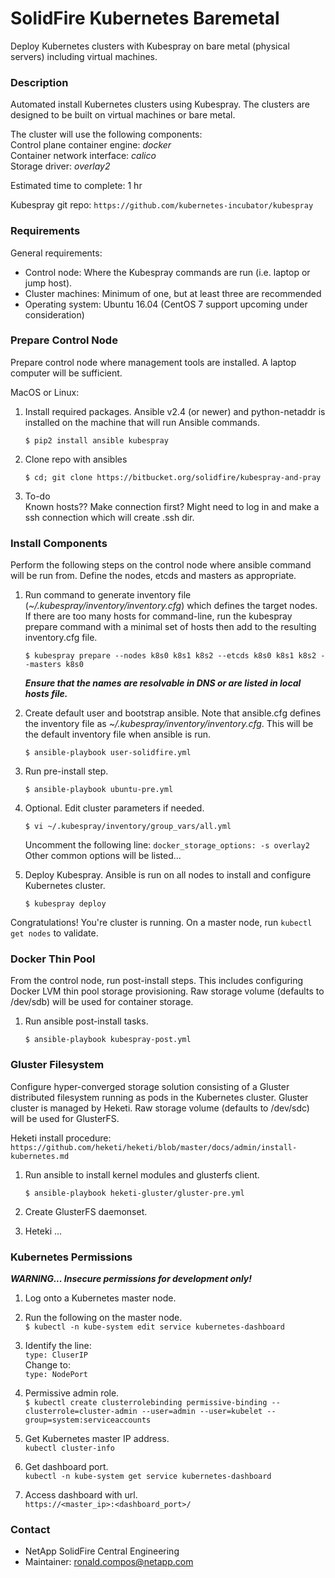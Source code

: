 # SolidFire Kubernetes Baremetal #

Deploy Kubernetes clusters with Kubespray on bare metal (physical servers) including virtual machines.

### Description ###

Automated install Kubernetes clusters using Kubespray.  The clusters are designed to be built on virtual machines or bare metal.

The cluster will use the following components:  
Control plane container engine: *docker*  
Container network interface: *calico*  
Storage driver: *overlay2*  

Estimated time to complete: 1 hr

Kubespray git repo:  `https://github.com/kubernetes-incubator/kubespray`

### Requirements ###

General requirements:

* Control node: Where the Kubespray commands are run (i.e. laptop or jump host).
* Cluster machines: Minimum of one, but at least three are recommended
* Operating system: Ubuntu 16.04   (CentOS 7 support upcoming under consideration)

### Prepare Control Node ###

Prepare control node where management tools are installed.  A laptop computer will be sufficient.

MacOS or Linux:

1. Install required packages.  Ansible v2.4 (or newer) and python-netaddr is installed on the machine that will run Ansible commands.

    `$ pip2 install ansible kubespray`  

2. Clone repo with ansibles

    `$ cd; git clone https://bitbucket.org/solidfire/kubespray-and-pray`

3.  To-do  
    Known hosts??  Make connection first?
    Might need to log in and make a ssh connection which will create .ssh dir.

### Install Components ###

Perform the following steps on the control node where ansible command will be run from.  Define the nodes, etcds and masters as appropriate.

1. Run command to generate inventory file (*~/.kubespray/inventory/inventory.cfg*) which defines the target nodes.  If there are too many hosts for command-line, run the kubespray prepare command with a minimal set of hosts then add to the resulting inventory.cfg file.

    `$ kubespray prepare --nodes k8s0 k8s1 k8s2 --etcds k8s0 k8s1 k8s2 --masters k8s0`

    ___Ensure that the names are resolvable in DNS or are listed in local hosts file.___

2. Create default user and bootstrap ansible.  Note that ansible.cfg defines the inventory file as *~/.kubespray/inventory/inventory.cfg*.  This will be the default inventory file when ansible is run.  

    `$ ansible-playbook user-solidfire.yml`

3. Run pre-install step.

    `$ ansible-playbook ubuntu-pre.yml`

4. Optional.  Edit cluster parameters if needed.

    `$ vi ~/.kubespray/inventory/group_vars/all.yml`

     Uncomment the following line:
     `docker_storage_options: -s overlay2`  
     Other common options will be listed...
 
5. Deploy Kubespray.  Ansible is run on all nodes to install and configure Kubernetes cluster.
 
    `$ kubespray deploy`
    
Congratulations!  You're cluster is running.  On a master node, run `kubectl get nodes` to validate.

### Docker Thin Pool ###

From the control node, run post-install steps.  This includes configuring Docker LVM thin pool storage provisioning.  Raw storage volume (defaults to /dev/sdb) will be used for container  storage.

1. Run ansible post-install tasks.

    `$ ansible-playbook kubespray-post.yml`

### Gluster Filesystem ###


Configure hyper-converged storage solution consisting of a Gluster distributed filesystem running as pods in the Kubernetes cluster.  Gluster cluster is managed by Heketi.  Raw storage volume (defaults to /dev/sdc) will be used for GlusterFS.

Heketi install procedure: `https://github.com/heketi/heketi/blob/master/docs/admin/install-kubernetes.md`

1. Run ansible to install kernel modules and glusterfs client.

    `$ ansible-playbook heketi-gluster/gluster-pre.yml`

2. Create GlusterFS daemonset.

3. Heteki ...

### Kubernetes Permissions ###

***WARNING... Insecure permissions for development only!***

1. Log onto a Kubernetes master node.

2. Run the following on the master node.  
    `$ kubectl -n kube-system edit service kubernetes-dashboard`

3. Identify the line:  
    `type: CluserIP`  
    Change to:  
    `type: NodePort`  

4. Permissive admin role.  
    `$ kubectl create clusterrolebinding permissive-binding --clusterrole=cluster-admin --user=admin --user=kubelet --group=system:serviceaccounts`

5. Get Kubernetes master IP address.  
    `kubectl cluster-info`

6. Get dashboard port.  
    `kubectl -n kube-system get service kubernetes-dashboard`

7. Access dashboard with url.  
    `https://<master_ip>:<dashboard_port>/`

### Contact ###

* NetApp SolidFire Central Engineering
* Maintainer:  ronald.compos@netapp.com
